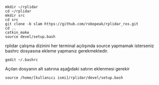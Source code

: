 	mkdir ~/rplidar
	cd ~/rplidar
	mkdir src
	cd src
	git clone -b slam https://github.com/robopeak/rplidar_ros.git
	cd ..
	catkin_make
	source devel/setup.bash

rplidar çalışma dizinini her terminal açılışında source yapmamak isterseniz bashrc dosyasına ekleme yapmanız gerekmektedir.

	gedit ~/.bashrc
	
Açılan dosyanın alt satırına aşağıdaki satırın eklenmesi gerekir

	source /home/[kullanıcı ismi]/rplidar/devel/setup.bash
